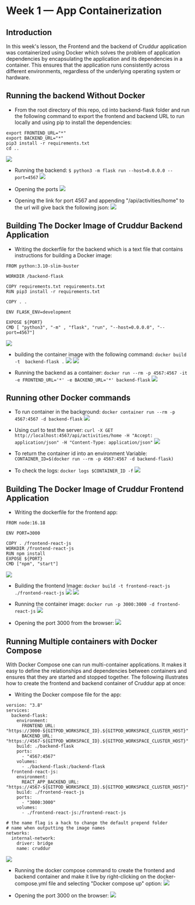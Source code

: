 # Week 1 — App Containerization

## Introduction

In this week's lesson, the Frontend and the backend of Cruddur application was containerized using Docker which solves the problem of application dependencies by encapsulating the application and its dependencies in a container. This ensures that the application runs consistently across different environments, regardless of the underlying operating system or hardware.

## Running the backend Without Docker

- From the root directory of this repo, cd into backend-flask folder and run the following command to export the frontend and backend URL to run locally and using pip to install the dependencies:
```
export FRONTEND_URL="*"
export BACKEND_URL="*"
pip3 install -r requirements.txt
cd ..
```
![](https://github.com/somex6/aws-bootcamp-cruddur-2023/blob/my-rough/journal/images/week1/10.running%20backend%20without%20docker..png)

- Running the backend: `$ python3 -m flask run --host=0.0.0.0 --port=4567`
![](https://github.com/somex6/aws-bootcamp-cruddur-2023/blob/my-rough/journal/images/week1/11.running%20the%20backend%20with%20pip%20command.png)

- Opening the ports
![](https://github.com/somex6/aws-bootcamp-cruddur-2023/blob/my-rough/journal/images/week1/12.ports%20opened.png)

- Opening the link for port 4567 and appending "/api/activities/home" to the url will give back the following json: 
![](https://github.com/somex6/aws-bootcamp-cruddur-2023/blob/my-rough/journal/images/week1/13.result.png)

## Building The Docker Image of Cruddur Backend Application

- Writing the dockerfile for the backend which is a text file that contains instructions for building a Docker image:
```
FROM python:3.10-slim-buster

WORKDIR /backend-flask

COPY requirements.txt requirements.txt
RUN pip3 install -r requirements.txt

COPY . .

ENV FLASK_ENV=development

EXPOSE ${PORT}
CMD [ "python3", "-m" , "flask", "run", "--host=0.0.0.0", "--port=4567"]
```
![](https://github.com/somex6/aws-bootcamp-cruddur-2023/blob/my-rough/journal/images/week1/14.creating%20Dockerfile%20for%20backend.png)

- building the container image with the following command: `docker build -t  backend-flask .`
![](https://github.com/somex6/aws-bootcamp-cruddur-2023/blob/my-rough/journal/images/week1/15.building%20the%20image.png)
![](https://github.com/somex6/aws-bootcamp-cruddur-2023/blob/my-rough/journal/images/week1/15.building%20the%20image%202.png)

- Running the backend as a container: `docker run --rm -p 4567:4567 -it -e FRONTEND_URL='*' -e BACKEND_URL='*' backend-flask`
![](https://github.com/somex6/aws-bootcamp-cruddur-2023/blob/my-rough/journal/images/week1/16.running%20the%20container.png)

## Running other Docker commands
- To run container in the background: `docker container run --rm -p 4567:4567 -d backend-flask`
![](https://github.com/somex6/aws-bootcamp-cruddur-2023/blob/my-rough/journal/images/week1/17.docker%20commands.png)

- Using curl to test the server: `curl -X GET http://localhost:4567/api/activities/home -H "Accept: application/json" -H "Content-Type: application/json"`
![](https://github.com/somex6/aws-bootcamp-cruddur-2023/blob/my-rough/journal/images/week1/18.testing%20the%20server.png)

- To return the container id into an environment Variable: `CONTAINER_ID=$(docker run --rm -p 4567:4567 -d backend-flask)`
- To check the logs: `docker logs $CONTAINER_ID -f`
![](https://github.com/somex6/aws-bootcamp-cruddur-2023/blob/my-rough/journal/images/week1/19.docker%20logs.png)

## Building The Docker Image of Cruddur Frontend Application

- Writing the dockerfile for the frontend app:
```
FROM node:16.18

ENV PORT=3000

COPY . /frontend-react-js
WORKDIR /frontend-react-js
RUN npm install
EXPOSE ${PORT}
CMD ["npm", "start"]
```
![](https://github.com/somex6/aws-bootcamp-cruddur-2023/blob/my-rough/journal/images/week1/21.creating%20the%20frontend.png)

- Building the frontend Image: `docker build -t frontend-react-js ./frontend-react-js`
![](https://github.com/somex6/aws-bootcamp-cruddur-2023/blob/my-rough/journal/images/week1/22.building%20the%20image%20frontend%20image%201.png)
![](https://github.com/somex6/aws-bootcamp-cruddur-2023/blob/my-rough/journal/images/week1/22.building%20the%20frontend%20image%202.png)

- Running the container image: `docker run -p 3000:3000 -d frontend-react-js`
![](https://github.com/somex6/aws-bootcamp-cruddur-2023/blob/my-rough/journal/images/week1/23.running%20the%20container.png)

- Opening the port 3000 from the browser:
![](https://github.com/somex6/aws-bootcamp-cruddur-2023/blob/my-rough/journal/images/week1/24.frontend%20web%20ui.png)

## Running Multiple containers with Docker Compose

With Docker Compose one can run multi-container applications. It makes it easy to define the relationships and dependencies between containers and ensures that they are started and stopped together. The following illustrates how to create the frontend and backend container of Cruddur app at once:
- Writing the Docker compose file for the app:
```
version: "3.8"
services:
  backend-flask:
    environment:
      FRONTEND_URL: "https://3000-${GITPOD_WORKSPACE_ID}.${GITPOD_WORKSPACE_CLUSTER_HOST}"
      BACKEND_URL: "https://4567-${GITPOD_WORKSPACE_ID}.${GITPOD_WORKSPACE_CLUSTER_HOST}"
    build: ./backend-flask
    ports:
      - "4567:4567"
    volumes:
      - ./backend-flask:/backend-flask
  frontend-react-js:
    environment:
      REACT_APP_BACKEND_URL: "https://4567-${GITPOD_WORKSPACE_ID}.${GITPOD_WORKSPACE_CLUSTER_HOST}"
    build: ./frontend-react-js
    ports:
      - "3000:3000"
    volumes:
      - ./frontend-react-js:/frontend-react-js

# the name flag is a hack to change the default prepend folder
# name when outputting the image names
networks: 
  internal-network:
    driver: bridge
    name: cruddur
```
![](https://github.com/somex6/aws-bootcamp-cruddur-2023/blob/my-rough/journal/images/week1/25.creating%20docker-compose.png)

- Running the docker compose command to create the frontend and backend container and make it live by right-clicking on the docker-compose.yml file and selecting "Docker compose up" option:
![](https://github.com/somex6/aws-bootcamp-cruddur-2023/blob/my-rough/journal/images/week1/26.executing%20docker%20compose.png)

- Opening the port 3000 on the browser:
![](https://github.com/somex6/aws-bootcamp-cruddur-2023/blob/my-rough/journal/images/week1/27.result.png)


